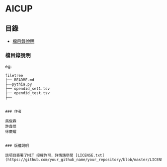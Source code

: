 
# AICUP




  
  </p>

</p>

 
## 目錄

- [檔目錄說明](#檔目錄說明)
  




### 檔目錄說明
eg:

```
filetree 
├── README.md
├──pythia.py
├── opendid_set1.tsv
├── opendid_test.tsv
├── 


### 作者

吳俊霖
許鑫傑
徐慶耀


### 版權說明

該項目簽署了MIT 授權許可，詳情請參閱 [LICENSE.txt](https://github.com/your_github_name/your_repository/blob/master/LICENSE.txt)



